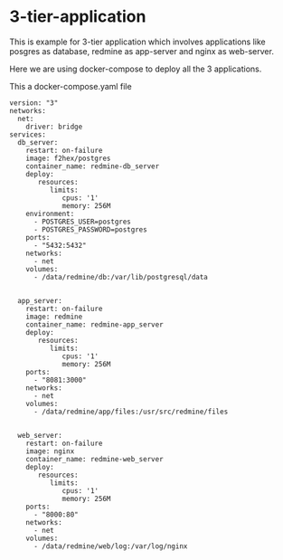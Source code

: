# 3-tier-application
This is example for 3-tier application which involves applications like posgres as database, redmine as app-server and nginx as web-server.

Here we are using docker-compose to deploy all the 3 applications.

This a docker-compose.yaml file

```
version: "3"
networks:
  net:
    driver: bridge  
services:  
  db_server:
    restart: on-failure
    image: f2hex/postgres
    container_name: redmine-db_server
    deploy:
       resources:
          limits:
             cpus: '1'
             memory: 256M
    environment:
      - POSTGRES_USER=postgres
      - POSTGRES_PASSWORD=postgres
    ports:
      - "5432:5432"
    networks:
      - net
    volumes:
      - /data/redmine/db:/var/lib/postgresql/data
   

  app_server:
    restart: on-failure
    image: redmine
    container_name: redmine-app_server
    deploy:
       resources:
          limits:
             cpus: '1'
             memory: 256M
    ports:
      - "8081:3000"
    networks:
      - net
    volumes:
      - /data/redmine/app/files:/usr/src/redmine/files
    

  web_server:
    restart: on-failure
    image: nginx
    container_name: redmine-web_server
    deploy:
       resources:
          limits:
             cpus: '1'
             memory: 256M
    ports:
      - "8000:80"
    networks:
      - net
    volumes:
      - /data/redmine/web/log:/var/log/nginx
```






